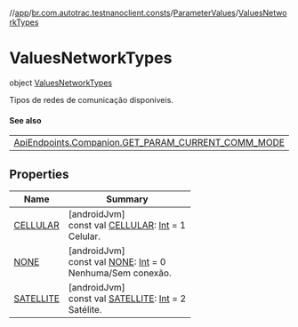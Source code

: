 //[app](../../../../index.md)/[br.com.autotrac.testnanoclient.consts](../../index.md)/[ParameterValues](../index.md)/[ValuesNetworkTypes](index.md)

# ValuesNetworkTypes

object [ValuesNetworkTypes](index.md)

Tipos de redes de comunicação disponiveis.

#### See also

| |
|---|
| [ApiEndpoints.Companion.GET_PARAM_CURRENT_COMM_MODE](../../-api-endpoints/-companion/-g-e-t_-p-a-r-a-m_-c-u-r-r-e-n-t_-c-o-m-m_-m-o-d-e.md) |

## Properties

| Name | Summary |
|---|---|
| [CELLULAR](-c-e-l-l-u-l-a-r.md) | [androidJvm]<br>const val [CELLULAR](-c-e-l-l-u-l-a-r.md): [Int](https://kotlinlang.org/api/latest/jvm/stdlib/kotlin/-int/index.html) = 1<br>Celular. |
| [NONE](-n-o-n-e.md) | [androidJvm]<br>const val [NONE](-n-o-n-e.md): [Int](https://kotlinlang.org/api/latest/jvm/stdlib/kotlin/-int/index.html) = 0<br>Nenhuma/Sem conexão. |
| [SATELLITE](-s-a-t-e-l-l-i-t-e.md) | [androidJvm]<br>const val [SATELLITE](-s-a-t-e-l-l-i-t-e.md): [Int](https://kotlinlang.org/api/latest/jvm/stdlib/kotlin/-int/index.html) = 2<br>Satélite. |
